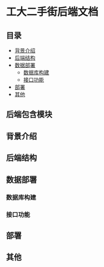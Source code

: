 # 工大二手街后端文档

## 目录  
* [背景介绍](#背景介绍)  
* [后端结构](#后端结构)  
* [数据部署](#数据部署)
  * [数据库构建](#数据库构建)    
  * [接口功能](#接口功能)    
* [部署](#部署)  
* [其他](#其他)  

## 后端包含模块
<a name="背景介绍"></a>
## 背景介绍

<a name="后端结构"></a>
## 后端结构

<a name="数据部署"></a>
## 数据部署

<a name="数据库构建"></a>
### 数据库构建

<a name="接口功能"></a>
### 接口功能

<a name="部署"></a>
## 部署

<a name="其他"></a>
## 其他